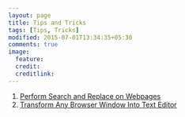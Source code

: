 ```yaml
---
layout: page
title: Tips and Tricks
tags: [Tips, Tricks]
modified: 2015-07-01T13:34:35+05:30
comments: true
image:
  feature:
  credit:
  creditlink:
---
```



1. <a href="/tips-and-tricks/perform-search-and-replace-on-webpages/"> Perform Search and Replace on Webpages </a>
1. <a href="/tips-and-tricks/transform-any-browser-window-into-text-editor/"> Transform Any Browser Window Into Text Editor </a>
